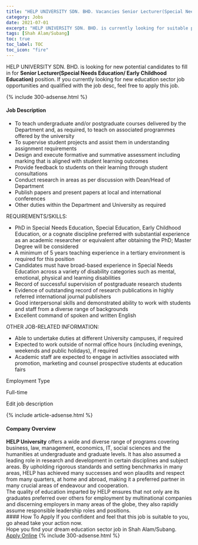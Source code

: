 ```yaml
---
title: "HELP UNIVERSITY SDN. BHD. Vacancies Senior Lecturer(Special Needs Education/ Early Childhood Education)" 
category: Jobs 
date: 2021-07-01 
excerpt: "HELP UNIVERSITY SDN. BHD. is currently looking for suitable person to fill in the Senior Lecturer(Special Needs Education/ Early Childhood Education) which positioned at Shah Alam/Subang" 
tags: [Shah Alam/Subang] 
toc: true 
toc_label: TOC 
toc_icon: "fire" 
--- 
```


<p>HELP UNIVERSITY SDN. BHD. is looking for new potential candidates to fill in for <b>Senior Lecturer(Special Needs Education/ Early Childhood Education)</b> position. If you currently looking for new education sector job opportunities and qualified with the job desc, feel free to apply this job.
</p>{% include 300-adsense.html %} 
<div><div><h4>Job Description</h4></div><div><div><span><div><ul><li>To teach undergraduate and/or postgraduate courses delivered by the Department and, as required, to teach on associated programmes offered by the university</li><li>To supervise student projects and assist them in understanding assignment requirements</li><li>Design and execute formative and summative assessment including marking that is aligned with student learning outcomes</li><li>Provide feedback to students on their learning through student consultations</li><li>Conduct research in areas as per discussion with Dean/Head of Department</li><li>Publish papers and present papers at local and international conferences</li><li>Other duties within the Department and University as required</li></ul><p>REQUIREMENTS/SKILLS:</p><ul><li>PhD in Special Needs Education, Special Education, Early Childhood Education, or a cognate discipline preferred with substantial experience as an academic researcher or equivalent after obtaining the PhD; Master Degree will be considered</li><li>A minimum of&#160;5 years teaching experience in a tertiary environment is required for this position</li><li>Candidates must have broad-based experience in Special Needs Education across a variety of disability categories such as mental, emotional, physical and learning disabilities</li><li>Record of successful supervision of postgraduate research students</li><li>Evidence of outstanding record of research publications in highly referred international journal publishers</li><li>Good interpersonal skills and demonstrated ability to work with students and staff from a diverse range of backgrounds</li><li>Excellent command of spoken and written English</li></ul><p>OTHER JOB-RELATED INFORMATION:</p><ul><li>Able to undertake duties at different University campuses, if required</li><li>Expected to work outside of normal office hours (including evenings, weekends and public holidays), if required</li><li>Academic staff are expected to engage in activities associated with promotion, marketing and counsel prospective students at education fairs</li></ul>Employment Type<p>Full-time</p><p>Edit job description</p></div></span></div></div></div> 
{% include article-adsense.html %} 
<div><div><h4>Company Overview</h4></div><div><div><span><div><div>
<div>
<strong>HELP University</strong> offers a wide and diverse range of programs covering business, law, management, economics, IT, social sciences and the humanities at undergraduate and graduate levels. It has also assumed a leading role in research and development in certain disciplines and subject areas. By upholding rigorous standards and setting benchmarks in many areas, HELP has achieved many successes and won plaudits and respect from many quarters, at home and abroad, making it a preferred partner in many crucial areas of endeavour and cooperation.</div>
<div>
		The quality of education imparted by HELP ensures that not only are its graduates preferred over others for employment by multinational companies and discerning employers in many areas of the globe, they also rapidly assume responsible leadership roles and positions.</div>
</div></div></span></div></div></div> 
#### How To Apply 
If you confident and feel that this job is suitable to you, go ahead take your action now. <br/> 
Hope you find your dream education sector job in Shah Alam/Subang. <br/> 
<a href="https://www.jobstreet.com.my/en/job/senior-lecturer-special-needs-education-early-childhood-education-4604273?jobId=jobstreet-my-job-4604273" class="btn btn--info" target="_blank" rel="nofollow noopenner">Apply Online</a> 
{% include 300-adsense.html %} 